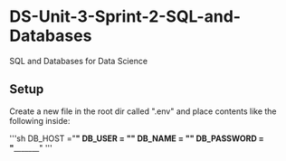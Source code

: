 # DS-Unit-3-Sprint-2-SQL-and-Databases
SQL and Databases for Data Science


## Setup

Create a new file in the root dir called ".env" and place contents like the following inside:

'''sh
DB_HOST ="______________"
DB_USER = "________" 
DB_NAME = "________"
DB_PASSWORD = "_________"
'''